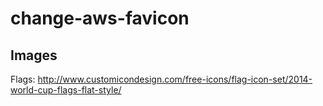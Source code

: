 # change-aws-favicon

## Images
Flags: http://www.customicondesign.com/free-icons/flag-icon-set/2014-world-cup-flags-flat-style/
